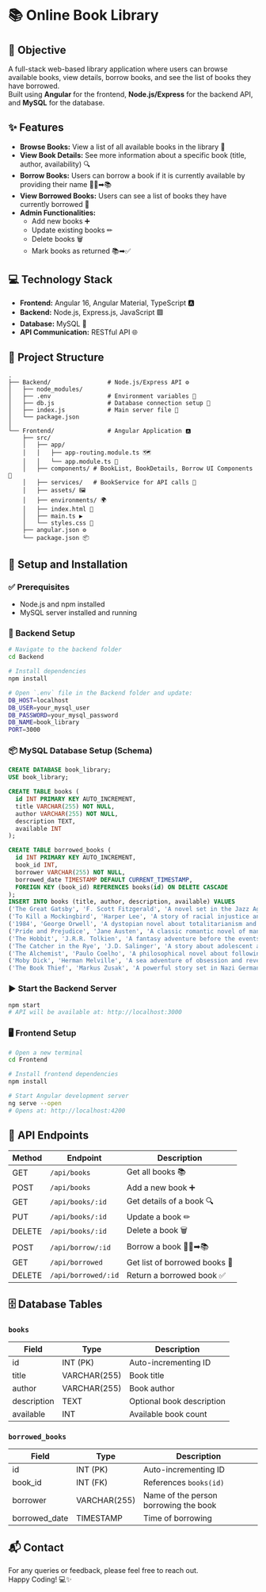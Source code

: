 # 📚 Online Book Library

## 🎯 Objective

A full-stack web-based library application where users can browse available books, view details, borrow books, and see the list of books they have borrowed.  
Built using **Angular** for the frontend, **Node.js/Express** for the backend API, and **MySQL** for the database.



## ✨ Features

- **Browse Books:** View a list of all available books in the library 📖  
- **View Book Details:** See more information about a specific book (title, author, availability) 🔍  
- **Borrow Books:** Users can borrow a book if it is currently available by providing their name 🙋‍♂️➡📚  
- **View Borrowed Books:** Users can see a list of books they have currently borrowed 📄  
- **Admin Functionalities:**  
  - Add new books ➕  
  - Update existing books ✏  
  - Delete books 🗑  
  - Mark books as returned 📚➡✅  



## 💻 Technology Stack

- **Frontend:** Angular 16, Angular Material, TypeScript 🅰  
- **Backend:** Node.js, Express.js, JavaScript 🟩  
- **Database:** MySQL 🐬  
- **API Communication:** RESTful API 🌐  



## 📁 Project Structure

```
.
├── Backend/                # Node.js/Express API ⚙
│   ├── node_modules/
│   ├── .env                # Environment variables 🔑
│   ├── db.js               # Database connection setup 🔗
│   ├── index.js            # Main server file 🚦
│   └── package.json
│
└── Frontend/               # Angular Application 🅰
    ├── src/
    │   ├── app/
    │   │   ├── app-routing.module.ts 🗺
    │   │   └── app.module.ts 🧱
    │   ├── components/ # BookList, BookDetails, Borrow UI Components 🧩
    │   ├── services/   # BookService for API calls 📡
    │   ├── assets/ 🖼
    │   ├── environments/ 🌍
    │   ├── index.html 📄
    │   ├── main.ts ▶
    │   └── styles.css 🎨
    ├── angular.json ⚙
    └── package.json 📦
```



## 🚀 Setup and Installation

### ✅ Prerequisites

- Node.js and npm installed  
- MySQL server installed and running  



### 🔧 Backend Setup

```bash
# Navigate to the backend folder
cd Backend

# Install dependencies
npm install

# Open `.env` file in the Backend folder and update:
DB_HOST=localhost
DB_USER=your_mysql_user
DB_PASSWORD=your_mysql_password
DB_NAME=book_library
PORT=3000
```

### 📦 MySQL Database Setup (Schema)

```sql
CREATE DATABASE book_library;
USE book_library;

CREATE TABLE books (
  id INT PRIMARY KEY AUTO_INCREMENT,
  title VARCHAR(255) NOT NULL,
  author VARCHAR(255) NOT NULL,
  description TEXT,
  available INT 
);

CREATE TABLE borrowed_books (
  id INT PRIMARY KEY AUTO_INCREMENT,
  book_id INT,
  borrower VARCHAR(255) NOT NULL,
  borrowed_date TIMESTAMP DEFAULT CURRENT_TIMESTAMP,
  FOREIGN KEY (book_id) REFERENCES books(id) ON DELETE CASCADE
);
INSERT INTO books (title, author, description, available) VALUES 
('The Great Gatsby', 'F. Scott Fitzgerald', 'A novel set in the Jazz Age, portraying the American dream.', 5),
('To Kill a Mockingbird', 'Harper Lee', 'A story of racial injustice and childhood innocence.', 3),
('1984', 'George Orwell', 'A dystopian novel about totalitarianism and surveillance.', 4),
('Pride and Prejudice', 'Jane Austen', 'A classic romantic novel of manners.', 2),
('The Hobbit', 'J.R.R. Tolkien', 'A fantasy adventure before the events of The Lord of the Rings.', 6),
('The Catcher in the Rye', 'J.D. Salinger', 'A story about adolescent alienation and rebellion.', 2),
('The Alchemist', 'Paulo Coelho', 'A philosophical novel about following your dreams.', 7),
('Moby Dick', 'Herman Melville', 'A sea adventure of obsession and revenge.', 1),
('The Book Thief', 'Markus Zusak', 'A powerful story set in Nazi Germany, narrated by Death.', 4);

```



### ▶ Start the Backend Server

```bash
npm start
# API will be available at: http://localhost:3000
```



### 🖥 Frontend Setup

```bash
# Open a new terminal
cd Frontend

# Install frontend dependencies
npm install

# Start Angular development server
ng serve --open
# Opens at: http://localhost:4200
```



## 🔗 API Endpoints

| Method | Endpoint               | Description                                      |
|--------|------------------------|--------------------------------------------------|
| GET    | `/api/books`           | Get all books 📚                                |
| POST   | `/api/books`           | Add a new book ➕                                |
| GET    | `/api/books/:id`       | Get details of a book 🔍                         |
| PUT    | `/api/books/:id`       | Update a book ✏                                  |
| DELETE | `/api/books/:id`       | Delete a book 🗑                                 |
| POST   | `/api/borrow/:id`      | Borrow a book 🙋‍♂️➡📚                            |
| GET    | `/api/borrowed`        | Get list of borrowed books 📄                    |
| DELETE | `/api/borrowed/:id`    | Return a borrowed book ✅                        |



## 🗄 Database Tables

### `books`

| Field       | Type         | Description                   |
|-------------|--------------|-------------------------------|
| id          | INT (PK)     | Auto-incrementing ID          |
| title       | VARCHAR(255) | Book title                    |
| author      | VARCHAR(255) | Book author                   |
| description | TEXT         | Optional book description     |
| available   | INT          | Available book count          |

### `borrowed_books`

| Field         | Type         | Description                             |
|---------------|--------------|-----------------------------------------|
| id            | INT (PK)     | Auto-incrementing ID                    |
| book_id       | INT (FK)     | References `books(id)`                 |
| borrower      | VARCHAR(255) | Name of the person borrowing the book  |
| borrowed_date | TIMESTAMP    | Time of borrowing                      |


## 📬 Contact

For any queries or feedback, please feel free to reach out.  
Happy Coding! 💻✨



